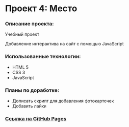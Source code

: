 # Проект 4: Место

### Описание проекта:
Учебный проект 

Добавление интерактива на сайт с помощью JavaScript

### Использованные технологии:
* HTML 5
* CSS 3
* JavaScript

### Планы по доработке:
* Дописать скрипт для добавления фотокарточек 
* Добавить лайки

### [Ссылка на GitHub Pages](https://nikz19.github.io/mesto/)

